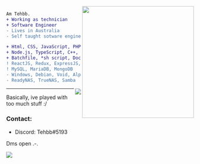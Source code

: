 <img align="right" height="300" src="https://cdn.discordapp.com/attachments/890282402008686622/970206730048901120/github_readme_image.jpg"/>
<!-- this image is not mine btw and idk where I found it --->

```diff
Am Tehbb.
+ Working as technician
+ Software Engineer
- Lives in Australia
- Self taught sotware engineer
```

```diff 
+ Html, CSS, JavaScript, PHP, .NET, vb
+ Node.js, TypeScript, C++, C, SQL, python, Lua
+ Batchfile, *sh script, Docker
! ReactJS, Redux, ExpressJS, DiscordJS
! MySQL, MariaDB, MongoDB
- Windows, Debian, Void, Alpine, Ubuntu, Arch, DSL
- ReadyNAS, TrueNAS, Samba
```
<!-- <br> -->

<img align="right" src="https://komarev.com/ghpvc/?username=tehbb3"/>
<!-- ![](https://komarev.com/ghpvc/?username=tehbb3) -->

---

Basically, ive played with too much stuff :/
<br>

### Contact:
- Discord: Tehbb#5193

Dms open .-.

<!-- page stactistic tracker, older -->
![](https://hit.yhype.me/github/profile?user_id=62781302)

